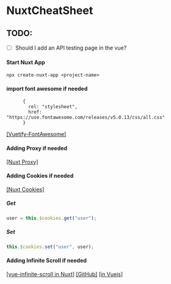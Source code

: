 # NuxtCheatSheet

## TODO:
- [ ] Should I add an API testing page in the vue?



#### Start Nuxt App

```
npx create-nuxt-app <project-name>
```


#### import font awesome if needed
```
      {
        rel: "stylesheet",
        href: "https://use.fontawesome.com/releases/v5.0.13/css/all.css"
      }
```
[[Vuetify-FontAwesome]](https://vuetifyjs.com/en/customization/icons#install-font-awesome-5-icons)


#### Adding Proxy if needed
[[Nuxt Proxy]](https://zh.nuxtjs.org/faq/http-proxy/)



#### Adding Cookies if needed
[[Nuxt Cookies]](https://www.npmjs.com/package/cookie-universal-nuxt)

##### Get
```javascript
user = this.$cookies.get("user");
```

##### Set

```javascript
this.$cookies.set("user", user);
```



#### Adding Infinite Scroll if needed

[[vue-infinite-scroll in Nuxt]](https://blog.csdn.net/qq_39711712/article/details/88529678)
[[GitHub]](https://github.com/ElemeFE/vue-infinite-scroll)
[[in Vuejs]](https://www.jianshu.com/p/c4abab8c1ba6)
 
